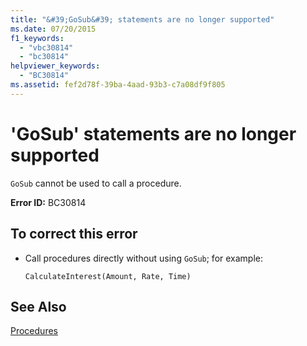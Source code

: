 ```yaml
---
title: "&#39;GoSub&#39; statements are no longer supported"
ms.date: 07/20/2015
f1_keywords: 
  - "vbc30814"
  - "bc30814"
helpviewer_keywords: 
  - "BC30814"
ms.assetid: fef2d78f-39ba-4aad-93b3-c7a08df9f805
---
```

# &#39;GoSub&#39; statements are no longer supported
`GoSub` cannot be used to call a procedure.  
  
 **Error ID:** BC30814  
  
## To correct this error  
  
- Call procedures directly without using `GoSub`; for example:  
  
  ```  
  CalculateInterest(Amount, Rate, Time)  
  ```  
  
## See Also  
 [Procedures](../../visual-basic/programming-guide/language-features/procedures/index.md)
